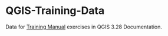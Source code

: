 # QGIS-Training-Data
Data for [Training Manual](https://docs.qgis.org/3.28/en/docs/training_manual/index.html) exercises in QGIS 3.28 Documentation.

